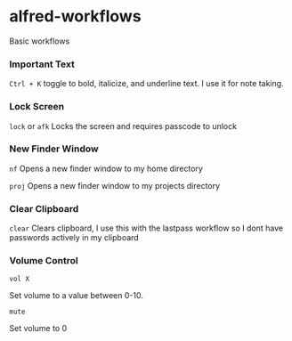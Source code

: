 # alfred-workflows
Basic workflows

### Important Text

`Ctrl + K` toggle to bold, italicize, and underline text. I use it for note taking.

### Lock Screen

`lock` or `afk`
Locks the screen and requires passcode to unlock

### New Finder Window

`nf`
Opens a new finder window to my home directory

`proj`
Opens a new finder window to my projects directory

### Clear Clipboard

`clear`
Clears clipboard, I use this with the lastpass workflow so I dont have passwords actively in my clipboard

### Volume Control

`vol X`

Set volume to a value between 0-10. 

`mute`

Set volume to 0
